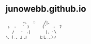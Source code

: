 # junowebb.github.io
            へ   ♡    ╱|、
     ૮  -   ՛ )      (`   -  7
       /   ⁻  ៸|       |、⁻〵
    乀 (ˍ, ل ل      じしˍ,)ノ
